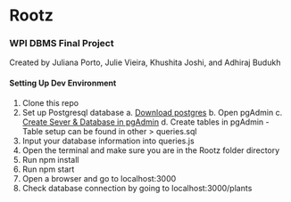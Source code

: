 # Rootz

### WPI DBMS Final Project

Created by Juliana Porto, Julie Vieira, Khushita Joshi, and Adhiraj Budukh

#### Setting Up Dev Environment

1. Clone this repo
2. Set up Postgresql database
   a. [Download postgres](https://www.postgresql.org/download/)
   b. Open pgAdmin
   c. [Create Sever & Database in pgAdmin](https://www.youtube.com/watch?v=oWsAYx2R9RI)
   d. Create tables in pgAdmin - Table setup can be found in other > queries.sql
4. Input your database information into queries.js
5. Open the terminal and make sure you are in the Rootz folder directory
6. Run npm install
7. Run npm start
8. Open a browser and go to localhost:3000
9. Check database connection by going to localhost:3000/plants
